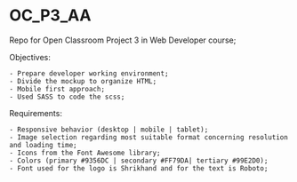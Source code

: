 # OC_P3_AA

Repo for Open Classroom Project 3 in Web Developer course;

Objectives:

	- Prepare developer working environment;
	- Divide the mockup to organize HTML;
	- Mobile first approach;
	- Used SASS to code the scss;

Requirements:

	- Responsive behavior (desktop | mobile | tablet);
	- Image selection regarding most suitable format concerning resolution and loading time;
	- Icons from the Font Awesome library;
	- Colors (primary #9356DC | secondary #FF79DA| tertiary #99E2D0);
	- Font used for the logo is Shrikhand and for the text is Roboto;
